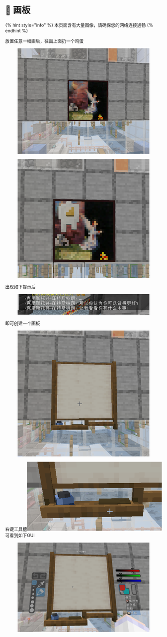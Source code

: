 # 🎨 画板

{% hint style="info" %}
本页面含有大量图像，请确保您的网络连接通畅
{% endhint %}

放置任意一幅画后，往画上面扔一个鸡蛋

<figure><img src="../../.gitbook/assets/image (29).png" alt=""><figcaption></figcaption></figure>

<figure><img src="../../.gitbook/assets/image (30).png" alt=""><figcaption></figcaption></figure>

出现如下提示后

<figure><img src="../../.gitbook/assets/image (32).png" alt=""><figcaption></figcaption></figure>

即可创建一个画板

<figure><img src="../../.gitbook/assets/image (33).png" alt=""><figcaption></figcaption></figure>

右键工具槽![](<../../.gitbook/assets/image (34).png>)可看到如下GUI

<figure><img src="../../.gitbook/assets/image (35).png" alt=""><figcaption></figcaption></figure>
